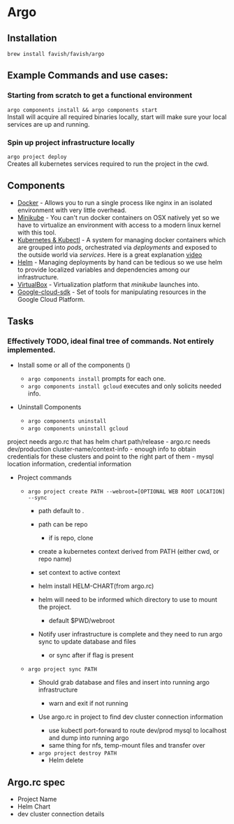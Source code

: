 # Argo

## Installation
`brew install favish/favish/argo`

## Example Commands and use cases:
### Starting from scratch to get a functional environment
`argo components install && argo components start`  
Install will acquire all required binaries locally, start will make sure your local services are up and running.

### Spin up project infrastructure locally
`argo project deploy`  
Creates all kubernetes services required to run the project in the cwd.

## Components
* [Docker](https://www.docker.com/what-docker) - Allows you to run a single process like nginx in an isolated environment with very little overhead.
* [Minikube](https://github.com/kubernetes/minikube) - You can't run docker containers on OSX natively yet so we have to virtualize an environment with access to a modern linux kernel with this tool. 
* [Kubernetes & Kubectl](https://github.com/kubernetes/kubernetes) - A system for managing docker containers which are grouped into _pods_, orchestrated via _deployments_ and exposed to the outside world via _services_. Here is a great explanation [video](https://www.youtube.com/watch?v=4ht22ReBjno)
* [Helm](https://github.com/kubernetes/helm) - Managing deployments by hand can be tedious so we use helm to provide localized variables and dependencies among our infrastructure.
* [VirtualBox]() - Virtualization platform that _minikube_ launches into.
* [Google-cloud-sdk](https://cloud.google.com/sdk/) - Set of tools for manipulating resources in the Google Cloud Platform.


## Tasks
### Effectively TODO, ideal final tree of commands.  Not entirely implemented.

* Install some or all of the components ()
  * `argo components install` prompts for each one.
  * `argo components install gcloud` executes and only solicits needed info.

* Uninstall Components
  * `argo components uninstall  `
  * `argo components uninstall gcloud`
   
project needs argo.rc that has helm chart path/release
    - argo.rc needs dev/production cluster-name/context-info
        - enough info to obtain credentials for these clusters and point to the right part of them
    - mysql location information, credential information

* Project commands
  * `argo project create PATH --webroot=[OPTIONAL WEB ROOT LOCATION] --sync`
    - path default to .
    - path can be repo
        - if is repo, clone
        
    - create a kubernetes context derived from PATH (either cwd, or repo name)
    - set context to active context
    
    - helm install HELM-CHART(from argo.rc)
    - helm will need to be informed which directory to use to mount the project.
        - default $PWD/webroot
    
    - Notify user infrastructure is complete and they need to run argo sync to update database and files
        - or sync after if flag is present
    
  * `argo project sync PATH`
    - Should grab database and files and insert into running argo infrastructure
        - warn and exit if not running
        
    - Use argo.rc in project to find dev cluster connection information
        - use kubectl port-forward to route dev/prod mysql to localhost and dump into running argo
        - same thing for nfs, temp-mount files and transfer over
    
    * `argo project destroy PATH`
      - Helm delete
      
## Argo.rc spec
- Project Name
- Helm Chart
- dev cluster connection details
